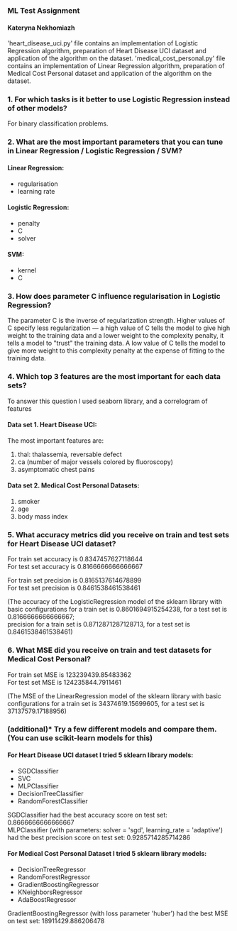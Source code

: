 ### ML Test Assignment

#### Kateryna Nekhomiazh 

'heart_disease_uci.py' file contains an implementation of Logistic Regression algorithm, preparation of Heart Disease UCI dataset and application of the algorithm on the dataset.
'medical_cost_personal.py' file contains an implementation of Linear Regression algorithm, preparation of Medical Cost Personal dataset and application of the algorithm on the dataset.


### 1. For which tasks is it better to use Logistic Regression instead of other models? 
For binary classification problems.
   
### 2. What are the most important parameters that you can tune in Linear Regression / Logistic Regression / SVM?
#### Linear Regression: 
- regularisation
- learning rate
#### Logistic Regression:
- penalty 
- C
- solver
#### SVM:
- kernel
- C

### 3. How does parameter C influence regularisation in Logistic Regression?
The parameter C is the inverse of regularization strength. Higher values of C specify less regularization — a high value of C tells the model to give high weight to the training data and a lower weight to the complexity penalty, it tells a model to "trust" the training data. A low value of C tells the model to give more weight to this complexity penalty at the expense of fitting to the training data.

### 4. Which top 3 features are the most important for each data sets?
To answer this question I used seaborn library, and a correlogram of features

#### Data set 1. Heart Disease UCI: 
The most important features are: 
1. thal: thalassemia, reversable defect
2. ca (number of major vessels colored by fluoroscopy)
3. asymptomatic chest pains

#### Data set 2. Medical Cost Personal Datasets:
1. smoker
2. age
3. body mass index


### 5. What accuracy metrics did you receive on train and test sets for Heart Disease UCI dataset?
 For train set accuracy is 0.8347457627118644
\
 For test set accuracy is 0.8166666666666667

For train set precision is 0.8165137614678899
\
For test set precision is 0.8461538461538461

(The accuracy of the LogisticRegression model of the sklearn library with basic configurations for a train set is 0.8601694915254238, for a test set  is 0.8166666666666667;\
precision for a train set is 0.8712871287128713, for a test set  is 0.8461538461538461)


### 6. What MSE did you receive on train and test datasets for Medical Cost Personal?
For train set MSE is 123239439.85483362
\
For test set MSE is 124235844.7911461

(The MSE of the LinearRegression model of the sklearn library with basic configurations for a train set is 34374619.15699605, for a test set  is 37137579.17188956)


### (additional)* Try a few different models and compare them. (You can use scikit-learn models for this)

#### For Heart Disease UCI dataset I tried 5 sklearn library models:
- SGDClassifier
- SVC
- MLPClassifier
- DecisionTreeClassifier
- RandomForestClassifier

SGDClassifier had the best accuracy score on test set: 0.8666666666666667 \
MLPClassifier (with parameters: solver = 'sgd', learning_rate = 'adaptive') had the best precision score on test set: 0.9285714285714286

#### For Medical Cost Personal Dataset I tried 5 sklearn library models:
- DecisionTreeRegressor
- RandomForestRegressor
- GradientBoostingRegressor
- KNeighborsRegressor
- AdaBoostRegressor

GradientBoostingRegressor (with loss parameter 'huber') had the best MSE on test set: 18911429.886206478
